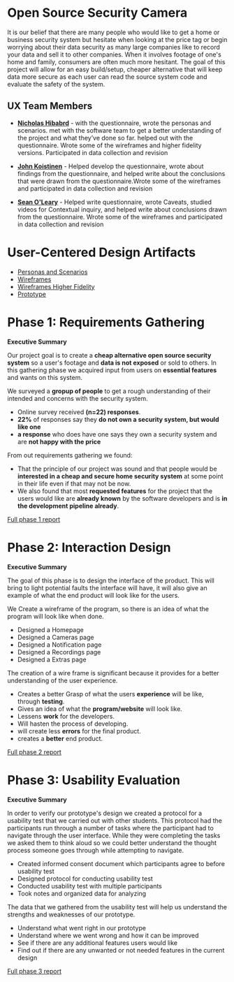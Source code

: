 # Open Source Security Camera

It is our belief that there are many people who would like to get a home or business security system but hesitate when looking at the price tag or begin worrying about their data security as many large companies like to record your data and sell it to other companies. When it involves footage of one's home and family, consumers are often much more hesitant. The goal of this project will allow for an easy build/setup, cheaper alternative that will keep data more secure as each user can read the source system code and evaluate the safety of the system.

## UX Team Members

* **[Nicholas Hibabrd](https://usabilityengineering.github.io/ux-portfolio-nickhib/)** - with the questionnaire, wrote the personas and scenarios. met with the software team to get a better understanding of the project and what they’ve done so far. helped out with the questionnaire. Wrote some of the wireframes and higher fidelity versions. Participated in data collection and revision 
* **[John Koistinen](https://usabilityengineering.github.io/ux-portfolio-johnk-21/)** - Helped develop the questionnaire, wrote about findings from the questionnaire, and helped write about the conclusions that were drawn from the questionnaire.Wrote some of the wireframes and participated in data collection and revision 

* **[Sean O'Leary](https://usabilityengineering.github.io/ux-portfolio-seanoleary22/)** - Helped write questionnaire, wrote Caveats, studied videos for Contextual inquiry, and helped write about conclusions drawn from the questionnaire. Wrote some of the wireframes and participated in data collection and revision 


# User-Centered Design Artifacts
 
* [Personas and Scenarios](/personas_and_scenarios_ossc.pdf) 
* [Wireframes](/431W_-_OSSC_xd_project.pdf)
* [Wireframes Higher Fidelity]([/431W_-_OSSC_xd_project.pdf](https://xd.adobe.com/view/feff89d8-acc6-4256-954d-b8e49108a389-abac/screen/75411965-22b7-43b7-acc1-a3b770375098))
* [Prototype](https://xd.adobe.com/view/8ee3a12a-3457-42fc-b9a5-917adc24d0fd-dbb0/)

# Phase 1: Requirements Gathering

**Executive Summary**

Our project goal is to create a **cheap alternative open source security system** so a user's footage and **data is not exposed** or sold to others. In this gathering phase we acquired input from users on **essential features** and wants on this system.

We surveyed a **gropup of people** to get a rough understanding of their intended and concerns with the security system.
* Online survey received **(n=22) responses**.
* **22%** of responses say they **do not own a security system, but would like one**
* **a response** who does have one says they own a security system and are **not happy with the price**

From out requirements gathering we found:
* That the principle of our project was sound and that people would be **interested in a cheap and secure home security system** at some point in their life even if that may not be now.
* We also found that most **requested features** for the project that the users would like are **already known** by the software developers and is **in the development pipeline already**.

[Full phase 1 report](requirements/)

# Phase 2: Interaction Design

**Executive Summary**

The goal of this phase is to design the interface of the product. This will bring to light potential faults the interface will have, it will also give an example of what the end product will look like for the users. 

We Create a wireframe of the program, so there is an idea of what the program will look like when done.
* Designed a Homepage 
* Designed a Cameras page
* Designed a Notification page
* Designed a Recordings page
* Designed a Extras page


The creation of a wire frame is significant because it provides for a better understanding of the user experience.
* Creates a better Grasp of what the users **experience** will be like, through **testing**.
* Gives an idea of what the **program/website** will look like.
* Lessens **work** for the developers.
* Will hasten the process of developing.
* will create less **errors** for the final product. 
* creates a **better** end product.


[Full phase 2 report](design/)

# Phase 3: Usability Evaluation

**Executive Summary**

In order to verify our prototype's design we created a protocol for a usability test that we carried out with other students. This protocol had the participants run through a number of tasks where the participant had to navigate through the user interface. While they were completing the tasks we asked them to think aloud so we could better understand the thought process someone goes through while attempting to navigate.

* Created informed consent document which participants agree to before usability test
* Designed protocol for conducting usability test 
* Conducted usability test with multiple participants
* Took notes and organized data for analyzing

The data that we gathered from the usability test will help us understand the strengths and weaknesses of our prototype.

* Understand what went right in our prototype
* Understand where we went wrong and how it can be improved
* See if there are any additional features users would like
* Find out if there are any unwanted or not needed features in the current design



[Full phase 3 report](evaluation/)
